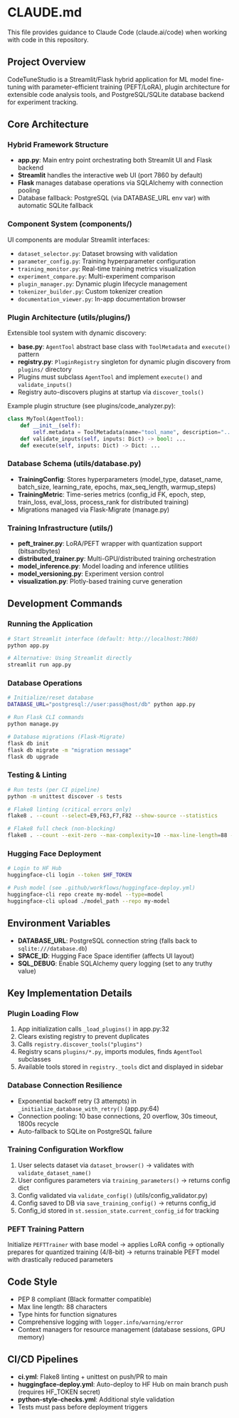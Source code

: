 # CLAUDE.md

This file provides guidance to Claude Code (claude.ai/code) when working with code in this repository.

## Project Overview

CodeTuneStudio is a Streamlit/Flask hybrid application for ML model fine-tuning with parameter-efficient training (PEFT/LoRA), plugin architecture for extensible code analysis tools, and PostgreSQL/SQLite database backend for experiment tracking.

## Core Architecture

### Hybrid Framework Structure
- **app.py**: Main entry point orchestrating both Streamlit UI and Flask backend
- **Streamlit** handles the interactive web UI (port 7860 by default)
- **Flask** manages database operations via SQLAlchemy with connection pooling
- Database fallback: PostgreSQL (via DATABASE_URL env var) with automatic SQLite fallback

### Component System (components/)
UI components are modular Streamlit interfaces:
- `dataset_selector.py`: Dataset browsing with validation
- `parameter_config.py`: Training hyperparameter configuration
- `training_monitor.py`: Real-time training metrics visualization
- `experiment_compare.py`: Multi-experiment comparison
- `plugin_manager.py`: Dynamic plugin lifecycle management
- `tokenizer_builder.py`: Custom tokenizer creation
- `documentation_viewer.py`: In-app documentation browser

### Plugin Architecture (utils/plugins/)
Extensible tool system with dynamic discovery:
- **base.py**: `AgentTool` abstract base class with `ToolMetadata` and `execute()` pattern
- **registry.py**: `PluginRegistry` singleton for dynamic plugin discovery from `plugins/` directory
- Plugins must subclass `AgentTool` and implement `execute()` and `validate_inputs()`
- Registry auto-discovers plugins at startup via `discover_tools()`

Example plugin structure (see plugins/code_analyzer.py):
```python
class MyTool(AgentTool):
    def __init__(self):
        self.metadata = ToolMetadata(name="tool_name", description="...")
    def validate_inputs(self, inputs: Dict) -> bool: ...
    def execute(self, inputs: Dict) -> Dict: ...
```

### Database Schema (utils/database.py)
- **TrainingConfig**: Stores hyperparameters (model_type, dataset_name, batch_size, learning_rate, epochs, max_seq_length, warmup_steps)
- **TrainingMetric**: Time-series metrics (config_id FK, epoch, step, train_loss, eval_loss, process_rank for distributed training)
- Migrations managed via Flask-Migrate (manage.py)

### Training Infrastructure (utils/)
- **peft_trainer.py**: LoRA/PEFT wrapper with quantization support (bitsandbytes)
- **distributed_trainer.py**: Multi-GPU/distributed training orchestration
- **model_inference.py**: Model loading and inference utilities
- **model_versioning.py**: Experiment version control
- **visualization.py**: Plotly-based training curve generation

## Development Commands

### Running the Application
```bash
# Start Streamlit interface (default: http://localhost:7860)
python app.py

# Alternative: Using Streamlit directly
streamlit run app.py
```

### Database Operations
```bash
# Initialize/reset database
DATABASE_URL="postgresql://user:pass@host/db" python app.py

# Run Flask CLI commands
python manage.py

# Database migrations (Flask-Migrate)
flask db init
flask db migrate -m "migration message"
flask db upgrade
```

### Testing & Linting
```bash
# Run tests (per CI pipeline)
python -m unittest discover -s tests

# Flake8 linting (critical errors only)
flake8 . --count --select=E9,F63,F7,F82 --show-source --statistics

# Flake8 full check (non-blocking)
flake8 . --count --exit-zero --max-complexity=10 --max-line-length=88 --statistics
```

### Hugging Face Deployment
```bash
# Login to HF Hub
huggingface-cli login --token $HF_TOKEN

# Push model (see .github/workflows/huggingface-deploy.yml)
huggingface-cli repo create my-model --type=model
huggingface-cli upload ./model_path --repo my-model
```

## Environment Variables
- **DATABASE_URL**: PostgreSQL connection string (falls back to `sqlite:///database.db`)
- **SPACE_ID**: Hugging Face Space identifier (affects UI layout)
- **SQL_DEBUG**: Enable SQLAlchemy query logging (set to any truthy value)

## Key Implementation Details

### Plugin Loading Flow
1. App initialization calls `_load_plugins()` in app.py:32
2. Clears existing registry to prevent duplicates
3. Calls `registry.discover_tools("plugins")`
4. Registry scans `plugins/*.py`, imports modules, finds `AgentTool` subclasses
5. Available tools stored in `registry._tools` dict and displayed in sidebar

### Database Connection Resilience
- Exponential backoff retry (3 attempts) in `_initialize_database_with_retry()` (app.py:64)
- Connection pooling: 10 base connections, 20 overflow, 30s timeout, 1800s recycle
- Auto-fallback to SQLite on PostgreSQL failure

### Training Configuration Workflow
1. User selects dataset via `dataset_browser()` → validates with `validate_dataset_name()`
2. User configures parameters via `training_parameters()` → returns config dict
3. Config validated via `validate_config()` (utils/config_validator.py)
4. Config saved to DB via `save_training_config()` → returns config_id
5. Config_id stored in `st.session_state.current_config_id` for tracking

### PEFT Training Pattern
Initialize `PEFTTrainer` with base model → applies LoRA config → optionally prepares for quantized training (4/8-bit) → returns trainable PEFT model with drastically reduced parameters

## Code Style
- PEP 8 compliant (Black formatter compatible)
- Max line length: 88 characters
- Type hints for function signatures
- Comprehensive logging with `logger.info/warning/error`
- Context managers for resource management (database sessions, GPU memory)

## CI/CD Pipelines
- **ci.yml**: Flake8 linting + unittest on push/PR to main
- **huggingface-deploy.yml**: Auto-deploy to HF Hub on main branch push (requires HF_TOKEN secret)
- **python-style-checks.yml**: Additional style validation
- Tests must pass before deployment triggers